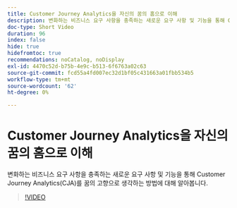 ```yaml
---
title: Customer Journey Analytics을 자신의 꿈의 홈으로 이해
description: 변화하는 비즈니스 요구 사항을 충족하는 새로운 요구 사항 및 기능을 통해 Customer Journey Analytics(CJA)를 꿈의 고향으로 생각하는 방법에 대해 알아봅니다.
doc-type: Short Video
duration: 96
index: false
hide: true
hidefromtoc: true
recommendations: noCatalog, noDisplay
exl-id: 4470c52d-b75b-4e9c-b513-6f6763a02c63
source-git-commit: fcd55a4fd007ec32d1bf05c431663a01fbb534b5
workflow-type: tm+mt
source-wordcount: '62'
ht-degree: 0%

---
```


# Customer Journey Analytics을 자신의 꿈의 홈으로 이해

변화하는 비즈니스 요구 사항을 충족하는 새로운 요구 사항 및 기능을 통해 Customer Journey Analytics(CJA)를 꿈의 고향으로 생각하는 방법에 대해 알아봅니다.

<!-- 62_S113_3442460_95_understanding-customer-journey-analytics-as-your-dream-home -->
>[!VIDEO](https://video.tv.adobe.com/v/3462975/?learn=on&enablevpops=true&captions=kor)
